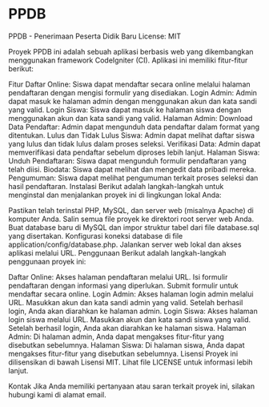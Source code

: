 # PPDB
PPDB - Penerimaan Peserta Didik Baru
License: MIT

Proyek PPDB ini adalah sebuah aplikasi berbasis web yang dikembangkan menggunakan framework CodeIgniter (CI). Aplikasi ini memiliki fitur-fitur berikut:

Fitur
Daftar Online: Siswa dapat mendaftar secara online melalui halaman pendaftaran dengan mengisi formulir yang disediakan.
Login Admin: Admin dapat masuk ke halaman admin dengan menggunakan akun dan kata sandi yang valid.
Login Siswa: Siswa dapat masuk ke halaman siswa dengan menggunakan akun dan kata sandi yang valid.
Halaman Admin:
Download Data Pendaftar: Admin dapat mengunduh data pendaftar dalam format yang ditentukan.
Lulus dan Tidak Lulus Siswa: Admin dapat melihat daftar siswa yang lulus dan tidak lulus dalam proses seleksi.
Verifikasi Data: Admin dapat memverifikasi data pendaftar sebelum diproses lebih lanjut.
Halaman Siswa:
Unduh Pendaftaran: Siswa dapat mengunduh formulir pendaftaran yang telah diisi.
Biodata: Siswa dapat melihat dan mengedit data pribadi mereka.
Pengumuman: Siswa dapat melihat pengumuman terkait proses seleksi dan hasil pendaftaran.
Instalasi
Berikut adalah langkah-langkah untuk menginstal dan menjalankan proyek ini di lingkungan lokal Anda:

Pastikan telah terinstal PHP, MySQL, dan server web (misalnya Apache) di komputer Anda.
Salin semua file proyek ke direktori root server web Anda.
Buat database baru di MySQL dan impor struktur tabel dari file database.sql yang disertakan.
Konfigurasi koneksi database di file application/config/database.php.
Jalankan server web lokal dan akses aplikasi melalui URL.
Penggunaan
Berikut adalah langkah-langkah penggunaan proyek ini:

Daftar Online:
Akses halaman pendaftaran melalui URL.
Isi formulir pendaftaran dengan informasi yang diperlukan.
Submit formulir untuk mendaftar secara online.
Login Admin:
Akses halaman login admin melalui URL.
Masukkan akun dan kata sandi admin yang valid.
Setelah berhasil login, Anda akan diarahkan ke halaman admin.
Login Siswa:
Akses halaman login siswa melalui URL.
Masukkan akun dan kata sandi siswa yang valid.
Setelah berhasil login, Anda akan diarahkan ke halaman siswa.
Halaman Admin:
Di halaman admin, Anda dapat mengakses fitur-fitur yang disebutkan sebelumnya.
Halaman Siswa:
Di halaman siswa, Anda dapat mengakses fitur-fitur yang disebutkan sebelumnya.
Lisensi
Proyek ini dilisensikan di bawah Lisensi MIT. Lihat file LICENSE untuk informasi lebih lanjut.

Kontak
Jika Anda memiliki pertanyaan atau saran terkait proyek ini, silakan hubungi kami di alamat email.

